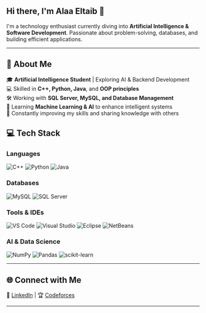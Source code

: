 ## Hi there, I'm Alaa Eltaib 👋  

I'm a technology enthusiast currently diving into **Artificial Intelligence & Software Development**. Passionate about problem-solving, databases, and building efficient applications.  

---

## 🚀 About Me  
🎓 **Artificial Intelligence Student** | Exploring AI & Backend Development  
💻 Skilled in **C++, Python, Java**, and **OOP principles**  
🛠 Working with **SQL Server, MySQL, and Database Management**  
🤖 Learning **Machine Learning & AI** to enhance intelligent systems  
🌱 Constantly improving my skills and sharing knowledge with others  



## 💻 Tech Stack  

### **Languages**  
![C++](https://img.shields.io/badge/-C++-00599C?style=flat-square&logo=c%2B%2B&logoColor=white)
![Python](https://img.shields.io/badge/-Python-3776AB?style=flat-square&logo=python&logoColor=white)
![Java](https://img.shields.io/badge/-Java-007396?style=flat-square&logo=java&logoColor=white)

### **Databases**  
![MySQL](https://img.shields.io/badge/-MySQL-4479A1?style=flat-square&logo=mysql&logoColor=white)
![SQL Server](https://img.shields.io/badge/-SQL%20Server-CC2927?style=flat-square&logo=microsoft-sql-server&logoColor=white)

### **Tools & IDEs**  
![VS Code](https://img.shields.io/badge/-VS%20Code-007ACC?style=flat-square&logo=visual-studio-code&logoColor=white)
![Visual Studio](https://img.shields.io/badge/-Visual%20Studio-5C2D91?style=flat-square&logo=visual-studio&logoColor=white)
![Eclipse](https://img.shields.io/badge/-Eclipse-2C2255?style=flat-square&logo=eclipse&logoColor=white)
![NetBeans](https://img.shields.io/badge/-NetBeans-1B6AC6?style=flat-square&logo=apache-netbeans-ide&logoColor=white)

### **AI & Data Science**  
![NumPy](https://img.shields.io/badge/-NumPy-013243?style=flat-square&logo=numpy&logoColor=white)
![Pandas](https://img.shields.io/badge/-Pandas-150458?style=flat-square&logo=pandas&logoColor=white)
![scikit-learn](https://img.shields.io/badge/-Scikit%20Learn-F7931E?style=flat-square&logo=scikit-learn&logoColor=white)

---

## 🌐 Connect with Me  
🔗 [LinkedIn]((https://www.linkedin.com/in/alaameltaib/)) | 🏆 [Codeforces](https://codeforces.com/profile/alaaeltaib1)  

---
 


